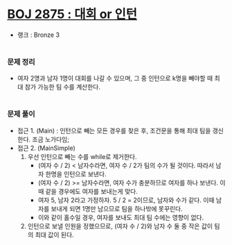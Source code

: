 # [BOJ 2875 : 대회 or 인턴](https://www.acmicpc.net/problem/2875)
- 랭크 : Bronze 3
  <br><br>
  
### 문제 정리
- 여자 2명과 남자 1명이 대회를 나갈 수 있으며, 그 중 인턴으로 k명을 빼야할 때 최대 참가 가능한 팀 수를 계산한다. 
   <br><br>

### 문제 풀이
- 접근 1. (Main) : 인턴으로 빼는 모든 경우를 찾은 후, 조건문을 통해 최대 팀을 갱신한다. 조금 노가다임;
- 접근 2. (MainSimple) 
    1. 우선 인턴으로 빼는 수를 while로 제거한다.
       - (여자 수 / 2) < 남자수라면, 여자 수 / 2가 팀의 수가 될 것이다. 따라서 남자 한명을 인턴으로 보낸다.
       - (여자 수 / 2) >= 남자수라면, 여자 수가 충분하므로 여자를 하나 보낸다. 이 때 같을 경우에도 여자를 보내는게 맞다.
       - 여자 5, 남자 2라고 가정하자. 5 / 2 = 2이므로, 남자와 수가 같다. 이때 남자를 보내게 되면 1명만 남으므로 팀을 하나밖에 못꾸린다.
       - 이와 같이 홀수일 경우, 여자를 보내도 최대 팀 수에는 영향이 없다.
    2. 인턴으로 보낼 인원을 정했으므로, (여자 수 / 2)와 남자 수 둘 중 작은 값이 팀의 최대 값이 된다.

    


    
    



